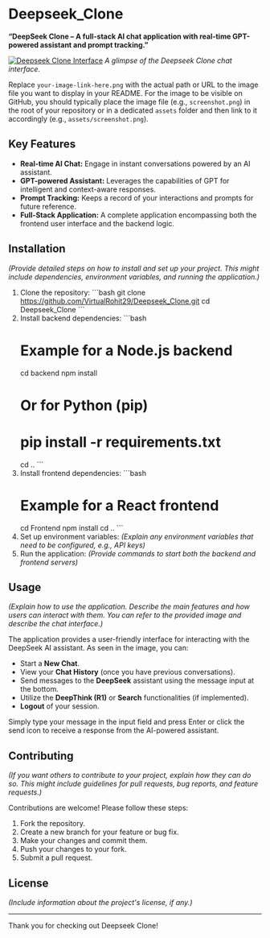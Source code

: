 # Deepseek_Clone

**“DeepSeek Clone – A full-stack AI chat application with real-time GPT-powered assistant and prompt tracking.”**

[![Deepseek Clone Interface](your-image-link-here.png)](your-image-link-here.png)
*A glimpse of the Deepseek Clone chat interface.*

Replace `your-image-link-here.png` with the actual path or URL to the image file you want to display in your README. For the image to be visible on GitHub, you should typically place the image file (e.g., `screenshot.png`) in the root of your repository or in a dedicated `assets` folder and then link to it accordingly (e.g., `assets/screenshot.png`).

## Key Features

* **Real-time AI Chat:** Engage in instant conversations powered by an AI assistant.
* **GPT-powered Assistant:** Leverages the capabilities of GPT for intelligent and context-aware responses.
* **Prompt Tracking:** Keeps a record of your interactions and prompts for future reference.
* **Full-Stack Application:** A complete application encompassing both the frontend user interface and the backend logic.

## Installation

*(Provide detailed steps on how to install and set up your project. This might include dependencies, environment variables, and running the application.)*

1.  Clone the repository:
    \`\`\`bash
    git clone https://github.com/VirtualRohit29/Deepseek_Clone.git
    cd Deepseek_Clone
    \`\`\`
2.  Install backend dependencies:
    \`\`\`bash
    # Example for a Node.js backend
    cd backend
    npm install
    # Or for Python (pip)
    # pip install -r requirements.txt
    cd ..
    \`\`\`
3.  Install frontend dependencies:
    \`\`\`bash
    # Example for a React frontend
    cd Frontend
    npm install
    cd ..
    \`\`\`
4.  Set up environment variables:
    *(Explain any environment variables that need to be configured, e.g., API keys)*
5.  Run the application:
    *(Provide commands to start both the backend and frontend servers)*

## Usage

*(Explain how to use the application. Describe the main features and how users can interact with them. You can refer to the provided image and describe the chat interface.)*

The application provides a user-friendly interface for interacting with the DeepSeek AI assistant. As seen in the image, you can:

* Start a **New Chat**.
* View your **Chat History** (once you have previous conversations).
* Send messages to the **DeepSeek** assistant using the message input at the bottom.
* Utilize the **DeepThink (R1)** or **Search** functionalities (if implemented).
* **Logout** of your session.

Simply type your message in the input field and press Enter or click the send icon to receive a response from the AI-powered assistant.

## Contributing

*(If you want others to contribute to your project, explain how they can do so. This might include guidelines for pull requests, bug reports, and feature requests.)*

Contributions are welcome! Please follow these steps:

1.  Fork the repository.
2.  Create a new branch for your feature or bug fix.
3.  Make your changes and commit them.
4.  Push your changes to your fork.
5.  Submit a pull request.

## License

*(Include information about the project's license, if any.)*

---

Thank you for checking out Deepseek Clone!
